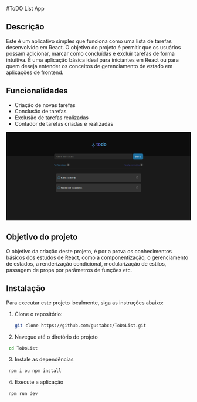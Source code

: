 #ToDO List App

## Descrição

Este é um aplicativo simples que funciona como uma lista de tarefas
desenvolvido em React. O objetivo do projeto é permitir que os usuários
possam adicionar, marcar como concluídas e excluir tarefas de forma intuitiva.
É uma aplicação básica ideal para iniciantes em React ou para quem deseja
entender os conceitos de gerenciamento de estado em aplicações de frontend.

## Funcionalidades

- Criação de novas tarefas
- Conclusão de tarefas
- Exclusão de tarefas realizadas
- Contador de tarefas criadas e realizadas

![Screenshot](image.png)

## Objetivo do projeto

O objetivo da criação deste projeto, é por a prova os conhecimentos básicos dos
estudos de React, como a componentização, o gerenciamento de estados, a
renderização condicional, modularização de estilos, passagem de props por
parâmetros de funções etc.

## Instalação

Para executar este projeto localmente, siga as instruções abaixo:

1. Clone o repositório:

   ```bash
   git clone https://github.com/gustabcc/ToDoList.git

   ```

2. Navegue até o diretório do projeto

```bash
 cd ToDoList
```

3. Instale as dependências

```bash
 npm i ou npm install
```

4. Execute a aplicação

```bash
 npm run dev
```
